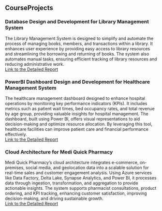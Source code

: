 ## CourseProjects
### Database Design and Development for Library Management System
The Library Management System is designed to simplify and automate the process of managing books, members, and transactions within a library. It enhances user experience by providing easy access to library resources and streamlining the borrowing and returning of books. The system also automates manual tasks, ensuring efficient tracking of library resources and reducing administrative work. <br>
[Link to the Detailed Report](https://github.com/vatsal7902/CourseProjects/blob/main/Article%20on%20GitHub%20-%20Library%20Management%20System.pdf)

### PowerBI Dashboard Design and Development for Healthcare Management System <br>
The healthcare management dashboard designed to enhance hospital operations by monitoring key performance indicators (KPIs). It includes metrics such as patient wait times, bed occupancy rates, and total revenue by age group, providing valuable insights for hospital management. The dashboard, built using Power BI, offers visual representations to aid decision-making and optimize resource allocation. By leveraging this tool, healthcare facilities can improve patient care and financial performance effectively. <br>
[Link to the Detailed Report](https://github.com/vatsal7902/CourseProjects/blob/main/Report%20on%20Analytic%20Solution%20-%20Healthcare%20Management%20System.pdf)

### Cloud Architecture for Medi Quick Pharmacy <br>
Medi Quick Pharmacy’s cloud architecture integrates e-commerce, on-premises, social media, and geolocation data into a scalable solution for real-time sales and customer engagement analysis. Using Azure services like Data Factory, Delta Lake, Synapse Analytics, and Power BI, it processes data through ingestion, transformation, and aggregation to provide actionable insights. The system supports pharmacist consultations, product ordering, and KPI tracking, enhancing customer satisfaction, improving decision-making, and driving sustainable growth. <br>
[Link to the Detailed Report](https://github.com/vatsal7902/CourseProjects/blob/main/Article%20on%20GitHub%20-%20Medi%20Quick%20Pharmacy.pdf)
